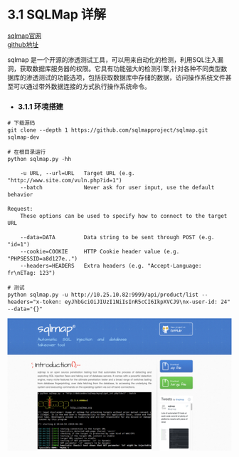 # 3.1 SQLMap 详解  
[sqlmap官网](https://sqlmap.org/)   
[github地址](https://github.com/sqlmapproject/sqlmap)  

sqlmap 是一个开源的渗透测试工具，可以用来自动化的检测，利用SQL注入漏洞，获取数据库服务器的权限。它具有功能强大的检测引擎,针对各种不同类型数据库的渗透测试的功能选项，包括获取数据库中存储的数据，访问操作系统文件甚至可以通过带外数据连接的方式执行操作系统命令。  

- ### 3.1.1 环境搭建  

```shell
# 下载源码  
git clone --depth 1 https://github.com/sqlmapproject/sqlmap.git sqlmap-dev  

# 在根目录运行  
python sqlmap.py -hh  

    -u URL, --url=URL   Target URL (e.g. "http://www.site.com/vuln.php?id=1")
    --batch             Never ask for user input, use the default behavior

Request:
    These options can be used to specify how to connect to the target URL

    --data=DATA         Data string to be sent through POST (e.g. "id=1")
    --cookie=COOKIE     HTTP Cookie header value (e.g. "PHPSESSID=a8d127e..")
    --headers=HEADERS   Extra headers (e.g. "Accept-Language: fr\nETag: 123")
    
# 测试  
python sqlmap.py -u http://10.25.10.82:9999/api/product/list --headers="x-token: eyJhbGciOiJIUzI1NiIsInR5cCI6IkpXVCJ9\nx-user-id: 24" --data="{}"

```  

![](../../../res/images/web/sqlmap.png)   

